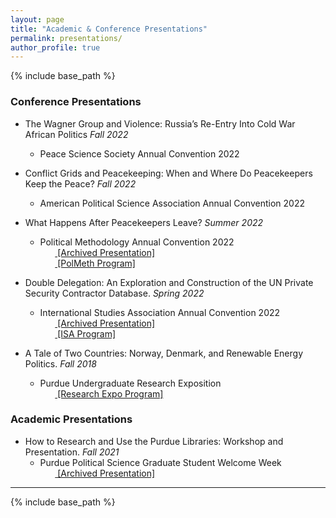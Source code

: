 ```yaml
---
layout: page
title: "Academic & Conference Presentations"
permalink: presentations/
author_profile: true
---
```


{% include base_path %}

### Conference Presentations

* The Wagner Group and Violence: Russia’s Re-Entry Into Cold War African Politics *Fall 2022*
    * Peace Science Society Annual Convention 2022

* Conflict Grids and Peacekeeping: When and Where Do Peacekeepers Keep the Peace? *Fall 2022*
    * American Political Science Association Annual Convention 2022

* What Happens After Peacekeepers Leave? *Summer 2022*
    * Political Methodology Annual Convention 2022
    <br>&nbsp;&nbsp;&nbsp;&nbsp;&nbsp;&nbsp;<span style="padding-right:5%"><a href='{{ "https://www.skytheacademic.com/files/polmeth_2022_presentation.pdf"}}'><i class='fas fa-file-pdf'></i> [Archived Presentation]</a></span>
    <br>&nbsp;&nbsp;&nbsp;&nbsp;&nbsp;&nbsp;<span style="padding-right:5%"><a href='{{ "https://www.skytheacademic.com/files/polmeth_2022_program.pdf"}}'><i class='fas fa-file-pdf'></i> [PolMeth Program]</a></span>

* Double Delegation:  An Exploration and Construction of the UN Private Security Contractor Database. *Spring 2022*
    * International Studies Association Annual Convention 2022
<br>&nbsp;&nbsp;&nbsp;&nbsp;&nbsp;&nbsp;<span style="padding-right:5%"><a href='{{ "https://www.skytheacademic.com/files/isa_2022_presentation.pdf"}}'><i class='fas fa-file-pdf'></i> [Archived Presentation]</a></span>
<br>&nbsp;&nbsp;&nbsp;&nbsp;&nbsp;&nbsp;<span style="padding-right:5%"><a href='{{ "https://www.skytheacademic.com/files/isa_2022_program.pdf"}}'><i class='fas fa-file-pdf'></i> [ISA Program]</a></span>

* A Tale of Two Countries: Norway, Denmark, and Renewable Energy Politics. *Fall 2018*
  * Purdue Undergraduate Research Exposition
<br>&nbsp;&nbsp;&nbsp;&nbsp;&nbsp;&nbsp;<span style="padding-right:5%"><a href='{{ "https://www.skytheacademic.com/files/undergraduate_research_program.pdf"}}'><i class='fas fa-file-pdf'></i> [Research Expo Program]</a></span>

### Academic Presentations

* How to Research and Use the Purdue Libraries: Workshop and Presentation. *Fall 2021*
  * Purdue Political Science Graduate Student Welcome Week
<br>&nbsp;&nbsp;&nbsp;&nbsp;&nbsp;&nbsp;<span style="padding-right:5%"><a href='{{ "https://www.skytheacademic.com/files/libraries_presentation.pdf"}}'><i class='fas fa-file-pdf'></i> [Archived Presentation]</a></span>


---

{% include base_path %}

